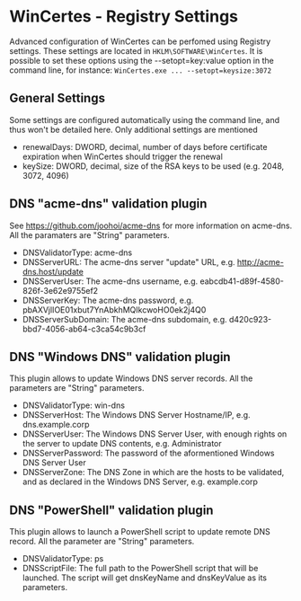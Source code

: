 # WinCertes - Registry Settings

Advanced configuration of WinCertes can be perfomed using Registry settings. These settings are located in `HKLM\SOFTWARE\WinCertes`. It is possible to set these options using the --setopt=key:value option in the command line, for instance: `WinCertes.exe ... --setopt=keysize:3072`

General Settings
-------------
Some settings are configured automatically using the command line, and thus won't be detailed here. Only additional settings are mentioned

- renewalDays: DWORD, decimal, number of days before certificate expiration when WinCertes should trigger the renewal
- keySize: DWORD, decimal, size of the RSA keys to be used (e.g. 2048, 3072, 4096)


DNS "acme-dns" validation plugin
-------------

See https://github.com/joohoi/acme-dns for more information on acme-dns. All the paramaters are "String" parameters.

- DNSValidatorType: acme-dns
- DNSServerURL: The acme-dns server "update" URL, e.g. http://acme-dns.host/update
- DNSServerUser: The acme-dns username, e.g. eabcdb41-d89f-4580-826f-3e62e9755ef2 
- DNSServerKey: The acme-dns password, e.g. pbAXVjlIOE01xbut7YnAbkhMQIkcwoHO0ek2j4Q0
- DNSServerSubDomain: The acme-dns subdomain, e.g. d420c923-bbd7-4056-ab64-c3ca54c9b3cf


DNS "Windows DNS" validation plugin
-------------

This plugin allows to update Windows DNS server records. All the parameters are "String" parameters.

- DNSValidatorType: win-dns
- DNSServerHost: The Windows DNS Server Hostname/IP, e.g. dns.example.corp
- DNSServerUser:  The Windows DNS Server User, with enough rights on the server to update DNS contents, e.g. Administrator
- DNSServerPassword: The password of the aformentioned Windows DNS Server User
- DNSServerZone: The DNS Zone in which are the hosts to be validated, and as declared in the Windows DNS Server, e.g. example.corp


DNS "PowerShell" validation plugin
-------------

This plugin allows to launch a PowerShell script to update remote DNS record. All the parameter are "String" parameters.

- DNSValidatorType: ps
- DNSScriptFile: The full path to the PowerShell script that will be launched. The script will get dnsKeyName and dnsKeyValue as its parameters.
